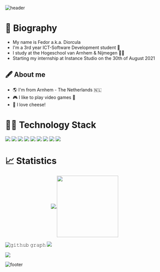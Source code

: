 ![header](https://capsule-render.vercel.app/api?height=250&type=waving&&color=112D4E&section=header&text=Welcome%20🖖!&fontColor=DBE2EF)

# 📓 Biography
- My name is Fedor a.k.a. Diorcula
- I'm a 3rd year ICT-Software Development student :robot:
- I study at the Hogeschool van Arnhem & Nijmegen :man_technologist:
- Starting my internship at Instance Studio on the 30th of August 2021

## 🖋️ About me 
- :earth_americas: I'm from Arnhem - The Netherlands 🇳🇱
- :video_game: I like to play video games :space_invader:
- :cheese: I love cheese!

# 👨‍💻 Technology Stack
![](https://img.shields.io/badge/OS-Linux-informational?style=flat&logo=Linux&logoColor=white&color=1e2c3a)
![](https://img.shields.io/badge/OS-Windows-informational?style=flat&logo=Windows&logoColor=white&color=1e2c3a)
![](https://img.shields.io/badge/Editor-Visual%20Studio%20Code-informational?style=flat&logo=Visual%20Studio%20Code&logoColor=white&color=1e2c3a)
![](https://img.shields.io/badge/Editor-IntelliJ%20IDEA-informational?style=flat&logo=IntelliJ%20IDEA&logoColor=white&color=1e2c3a)
![](https://img.shields.io/badge/Language-Java-informational?style=flat&logo=Java&logoColor=white&color=1e2c3a)
![](https://img.shields.io/badge/Language-Csharp-informational?style=flat&logo=Csharp&logoColor=white&color=1e2c3a)
![](https://img.shields.io/badge/Language-HTML/CSS-informational?style=flat&logo=HMTL&logoColor=white&color=1e2c3a)
![](https://img.shields.io/badge/Shell-Bash-informational?style=flat&logo=official-bash-logo&logoColor=white&color=1e2c3a)
![](https://img.shields.io/badge/Tools-MSSQLServer-informational?style=flat&logo=MSSQLServer&logoColor=white&color=1e2c3a)


# 📈 Statistics
<p align="center">
  <a href="https://github.com/diorcula">
    <img align="center" src="https://github-readme-stats.vercel.app/api?username=diorcula&show_icons=true&hide_border=true&title_color=DBE2EF&amp&icon_color=DBE2EF&amp&text_color=DBE2EF&amp&bg_color=112D4E&count_private=true&include_all_commits=true"/>
  </a>
  
  <a href="https://github.com/diorcula">
    <img align="center" height="195px" src="https://github-readme-stats.vercel.app/api/top-langs/?username=diorcula&text_color=DBE2EF&bg_color=112D4E&title_color=DBE2EF&langs_count=15&layout=compact&hide_border=true" />
  </a>
</p>
</details>

![𝚐𝚒𝚝𝚑𝚞𝚋 𝚐𝚛𝚊𝚙𝚑](https://activity-graph.herokuapp.com/graph?username=diorcula&theme=react-dark&hide_border=true&area=true)
<img src="https://wakatime.com/share/@ed4746a7-cb09-4f4d-827d-6878009e1cfd/44697ecb-ce72-4c2f-9f44-f6defecaa9a5.svg"></img>

<img src="https://wakatime.com/share/@ed4746a7-cb09-4f4d-827d-6878009e1cfd/20738297-a082-4d0b-8388-da15d96c8fea.svg"></img>

![footer](https://capsule-render.vercel.app/api?type=waving&color=112D4E&section=footer)
